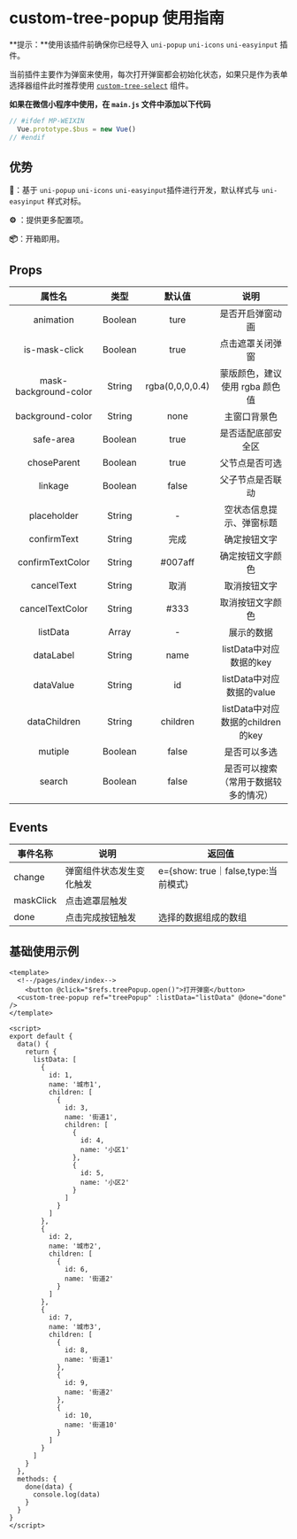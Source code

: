 # custom-tree-popup 使用指南

**提示：**使用该插件前确保你已经导入 `uni-popup` `uni-icons` `uni-easyinput` 插件。

当前插件主要作为弹窗来使用，每次打开弹窗都会初始化状态，如果只是作为表单选择器组件此时推荐使用 [`custom-tree-select`](https://ext.dcloud.net.cn/plugin?id=10295) 组件。 

**如果在微信小程序中使用，在 `main.js` 文件中添加以下代码**

```js
// #ifdef MP-WEIXIN
  Vue.prototype.$bus = new Vue()
// #endif
```

## 优势

**💪**：基于 `uni-popup` `uni-icons` `uni-easyinput`插件进行开发，默认样式与 `uni-easyinput` 样式对标。

**⚙**  ：提供更多配置项。

**📦**：开箱即用。

## Props

|        属性名         |  类型   |     默认值      |                 说明                 |
| :-------------------: | :-----: | :-------------: | :----------------------------------: |
|       animation       | Boolean |      ture       |           是否开启弹窗动画           |
|     is-mask-click     | Boolean |      true       |           点击遮罩关闭弹窗           |
| mask-background-color | String  | rgba(0,0,0,0.4) |    蒙版颜色，建议使用 rgba 颜色值    |
|   background-color    | String  |      none       |             主窗口背景色             |
|       safe-area       | Boolean |      true       |          是否适配底部安全区          |
|      choseParent      | Boolean |      true       |            父节点是否可选            |
|        linkage        | Boolean |      false      |           父子节点是否联动           |
|      placeholder      | String  |        -        |       空状态信息提示、弹窗标题       |
|      confirmText      | String  |      完成       |             确定按钮文字             |
|   confirmTextColor    | String  |     #007aff     |           确定按钮文字颜色           |
|      cancelText       | String  |      取消       |             取消按钮文字             |
|    cancelTextColor    | String  |      #333       |           取消按钮文字颜色           |
|       listData        |  Array  |        -        |              展示的数据              |
|       dataLabel       | String  |      name       |       listData中对应数据的key        |
|       dataValue       | String  |       id        |      listData中对应数据的value       |
|     dataChildren      | String  |    children     |  listData中对应数据的children的key   |
|        mutiple        | Boolean |      false      |             是否可以多选             |
|        search         | Boolean |      false      | 是否可以搜索（常用于数据较多的情况） |

## Events

| 事件名称  | 说明                     | 返回值                              |
| --------- | ------------------------ | ----------------------------------- |
| change    | 弹窗组件状态发生变化触发 | e={show: true｜false,type:当前模式} |
| maskClick | 点击遮罩层触发           |                                     |
| done      | 点击完成按钮触发         | 选择的数据组成的数组                |

## 基础使用示例

```vue
<template>
  <!--/pages/index/index-->
	<button @click="$refs.treePopup.open()">打开弹窗</button>
  <custom-tree-popup ref="treePopup" :listData="listData" @done="done"  />
</template>

<script>
export default {
  data() {
    return {
      listData: [
        {
          id: 1,
          name: '城市1',
          children: [
            {
              id: 3,
              name: '街道1',
              children: [
                {
                  id: 4,
                  name: '小区1'
                },
                {
                  id: 5,
                  name: '小区2'
                }
              ]
            }
          ]
        },
        {
          id: 2,
          name: '城市2',
          children: [
            {
              id: 6,
              name: '街道2'
            }
          ]
        },
        {
          id: 7,
          name: '城市3',
          children: [
            {
              id: 8,
              name: '街道1'
            },
            {
              id: 9,
              name: '街道2'
            },
            {
              id: 10,
              name: '街道10'
            }
          ]
        }
      ]
    }
  },
  methods: {
    done(data) {
      console.log(data)
    }
  }
}
</script>
```

